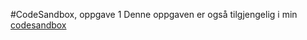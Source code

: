 #CodeSandbox, oppgave 1
Denne oppgaven er også tilgjengelig i min [codesandbox](https://codesandbox.io/s/tma-oblig-1-qkz2g)